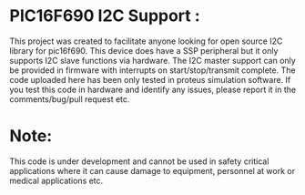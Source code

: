 # PIC16F690 I2C Support :
This project was created to facilitate anyone looking for open source I2C library for
pic16f690. This device does have a SSP peripheral but it only supports I2C slave 
functions via hardware. The I2C master support can only be provided in firmware with
interrupts on start/stop/transmit complete. 
The code uploaded here has been only tested in proteus simulation software. If you 
test this code in hardware and identify any issues, please report it in the
comments/bug/pull request etc.
# Note:
This code is under development and cannot be used in safety critical applications
where it can cause damage to equipment, personnel at work or medical applications etc.